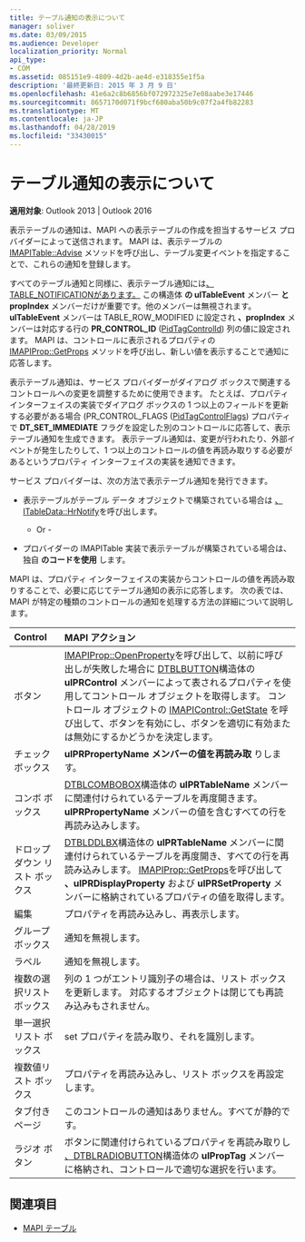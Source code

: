 ```yaml
---
title: テーブル通知の表示について
manager: soliver
ms.date: 03/09/2015
ms.audience: Developer
localization_priority: Normal
api_type:
- COM
ms.assetid: 085151e9-4809-4d2b-ae4d-e318355e1f5a
description: '最終更新日: 2015 年 3 月 9 日'
ms.openlocfilehash: 41e6a2c8b6856bf072972325e7e08aabe3e17446
ms.sourcegitcommit: 8657170d071f9bcf680aba50b9c07f2a4fb82283
ms.translationtype: MT
ms.contentlocale: ja-JP
ms.lasthandoff: 04/28/2019
ms.locfileid: "33430015"
---
```

# <a name="about-display-table-notifications"></a>テーブル通知の表示について

**適用対象**: Outlook 2013 | Outlook 2016 
  
表示テーブルの通知は、MAPI への表示テーブルの作成を担当するサービス プロバイダーによって送信されます。 MAPI は、表示テーブルの [IMAPITable::Advise](imapitable-advise.md) メソッドを呼び出し、テーブル変更イベントを指定することで、これらの通知を登録します。 
  
すべてのテーブル通知と同様に、表示テーブル通知には[、TABLE_NOTIFICATIONがあります。](table_notification.md) この構造体 **の ulTableEvent** メンバー **と propIndex** メンバーだけが重要です。他のメンバーは無視されます。 **ulTableEvent** メンバーは TABLE_ROW_MODIFIED に設定され **、propIndex** メンバーは対応する行の **PR_CONTROL_ID** ([PidTagControlId](pidtagcontrolid-canonical-property.md)) 列の値に設定されます。 MAPI は、コントロールに表示されるプロパティの [IMAPIProp::GetProps](imapiprop-getprops.md) メソッドを呼び出し、新しい値を表示することで通知に応答します。 
  
表示テーブル通知は、サービス プロバイダーがダイアログ ボックスで関連するコントロールへの変更を調整するために使用できます。 たとえば、プロパティ インターフェイスの実装でダイアログ ボックスの 1 つ以上のフィールドを更新する必要がある場合 (PR_CONTROL_FLAGS ([PidTagControlFlags](pidtagcontrolflags-canonical-property.md)) プロパティで **DT_SET_IMMEDIATE** フラグを設定した別のコントロールに応答して、表示テーブル通知を生成できます。 表示テーブル通知は、変更が行われたり、外部イベントが発生したりして、1 つ以上のコントロールの値を再読み取りする必要があるというプロパティ インターフェイスの実装を通知できます。 
  
サービス プロバイダーは、次の方法で表示テーブル通知を発行できます。
  
- 表示テーブルがテーブル データ オブジェクトで構築されている場合は [、ITableData::HrNotify](itabledata-hrnotify.md)を呼び出します。
    
    - Or -
    
- プロバイダーの IMAPITable 実装で表示テーブルが構築されている場合は、独自 **のコードを使用** します。 
    
MAPI は、プロパティ インターフェイスの実装からコントロールの値を再読み取りすることで、必要に応じてテーブル通知の表示に応答します。 次の表では、MAPI が特定の種類のコントロールの通知を処理する方法の詳細について説明します。
  
|**Control**|**MAPI アクション**|
|:-----|:-----|
|ボタン  <br/> |[IMAPIProp::OpenProperty](imapiprop-openproperty.md)を呼び出して、以前に呼び出しが失敗した場合に [DTBLBUTTON](dtblbutton.md)構造体の **ulPRControl** メンバーによって表されるプロパティを使用してコントロール オブジェクトを取得します。 コントロール オブジェクトの [IMAPIControl::GetState](imapicontrol-getstate.md) を呼び出して、ボタンを有効にし、ボタンを適切に有効または無効にするかどうかを決定します。  <br/> |
|チェック ボックス  <br/> |**ulPRPropertyName メンバーの値を再読み取** りします。  <br/> |
|コンボ ボックス  <br/> |[DTBLCOMBOBOX](dtblcombobox.md)構造体の **ulPRTableName** メンバーに関連付けられているテーブルを再度開きます。 **ulPRPropertyName** メンバーの値を含むすべての行を再読み込みします。  <br/> |
|ドロップダウン リスト ボックス  <br/> |[DTBLDDLBX](dtblddlbx.md)構造体の **ulPRTableName** メンバーに関連付けられているテーブルを再度開き、すべての行を再読み込みします。 [IMAPIProp::GetProps](imapiprop-getprops.md)を呼び出して **、ulPRDisplayProperty** および **ulPRSetProperty** メンバーに格納されているプロパティの値を取得します。  <br/> |
|編集  <br/> |プロパティを再読み込みし、再表示します。  <br/> |
|グループ ボックス  <br/> |通知を無視します。  <br/> |
|ラベル  <br/> |通知を無視します。  <br/> |
|複数の選択リスト ボックス  <br/> |列の 1 つがエントリ識別子の場合は、リスト ボックスを更新します。 対応するオブジェクトは閉じても再読み込みもされません。  <br/> |
|単一選択リスト ボックス  <br/> |set プロパティを読み取り、それを識別します。  <br/> |
|複数値リスト ボックス  <br/> |プロパティを再読み込みし、リスト ボックスを再設定します。  <br/> |
|タブ付きページ  <br/> |このコントロールの通知はありません。すべてが静的です。  <br/> |
|ラジオ ボタン  <br/> |ボタンに関連付けられているプロパティを再読み取りし [、DTBLRADIOBUTTON](dtblradiobutton.md)構造体の **ulPropTag** メンバーに格納され、コントロールで適切な選択を行います。  <br/> |
   
## <a name="see-also"></a>関連項目

- [MAPI テーブル](mapi-tables.md)


